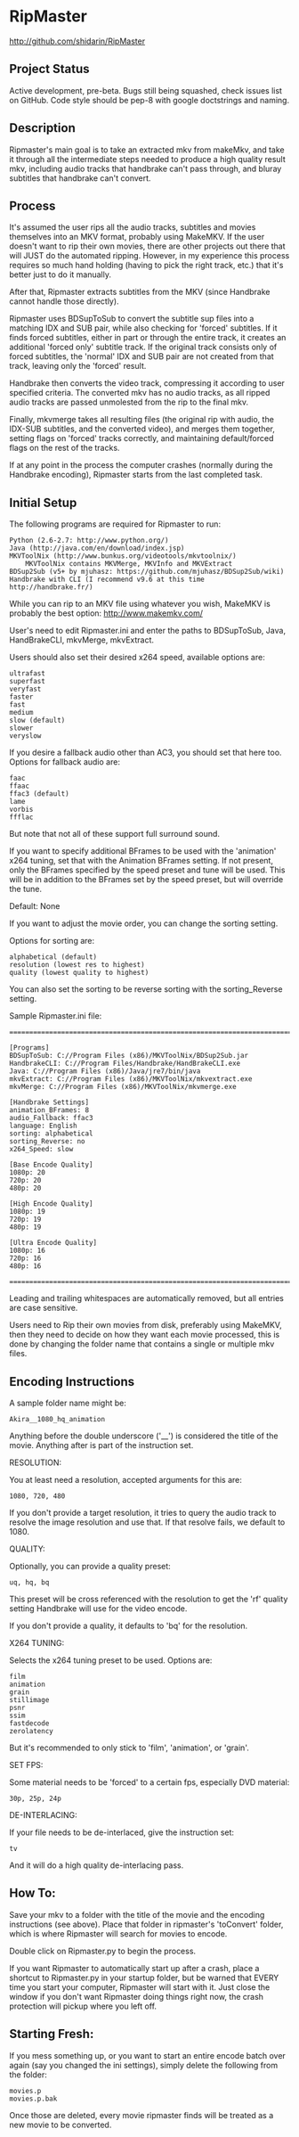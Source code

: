 RipMaster
=========
http://github.com/shidarin/RipMaster

Project Status
--------------

Active development, pre-beta.
Bugs still being squashed, check issues list on GitHub.
Code style should be pep-8 with google doctstrings and naming.

Description
-----------

Ripmaster's main goal is to take an extracted mkv from makeMkv, and take it
through all the intermediate steps needed to produce a high quality result mkv,
including audio tracks that handbrake can't pass through, and bluray subtitles
that handbrake can't convert.

Process
-------

It's assumed the user rips all the audio tracks, subtitles and movies themselves
into an MKV format, probably using MakeMKV. If the user doesn't want to rip
their own movies, there are other projects out there that will JUST do the
automated ripping. However, in my experience this process requires so much hand
holding (having to pick the right track, etc.) that it's better just to do it
manually.

After that, Ripmaster extracts subtitles from the MKV (since Handbrake cannot
handle those directly).

Ripmaster uses BDSupToSub to convert the subtitle sup files into a matching IDX
and SUB pair, while also checking for 'forced' subtitles. If it finds forced
subtitles, either in part or through the entire track, it creates an additional
'forced only' subtitle track. If the original track consists only of forced
subtitles, the 'normal' IDX and SUB pair are not created from that track,
leaving only the 'forced' result.

Handbrake then converts the video track, compressing it according to user
specified criteria. The converted mkv has no audio tracks, as all ripped
audio tracks are passed unmolested from the rip to the final mkv.

Finally, mkvmerge takes all resulting files (the original rip with audio, the
IDX-SUB subtitles, and the converted video), and merges them together, setting
flags on 'forced' tracks correctly, and maintaining default/forced flags on the
rest of the tracks.

If at any point in the process the computer crashes (normally during the
Handbrake encoding), Ripmaster starts from the last completed task.

Initial Setup
-------------

The following programs are required for Ripmaster to run:


    Python (2.6-2.7: http://www.python.org/)
    Java (http://java.com/en/download/index.jsp)
    MKVToolNix (http://www.bunkus.org/videotools/mkvtoolnix/)
        MKVToolNix contains MKVMerge, MKVInfo and MKVExtract
    BDSup2Sub (v5+ by mjuhasz: https://github.com/mjuhasz/BDSup2Sub/wiki)
    Handbrake with CLI (I recommend v9.6 at this time http://handbrake.fr/)



While you can rip to an MKV file using whatever you wish, MakeMKV is probably
the best option: http://www.makemkv.com/

User's need to edit Ripmaster.ini and enter the paths to BDSupToSub, Java,
HandBrakeCLI, mkvMerge, mkvExtract.

Users should also set their desired x264 speed, available options are:

    ultrafast
    superfast
    veryfast
    faster
    fast
    medium
    slow (default)
    slower
    veryslow

If you desire a fallback audio other than AC3, you should set that here too.
Options for fallback audio are:


    faac
    ffaac
    ffac3 (default)
    lame
    vorbis
    ffflac

But note that not all of these support full surround sound.

If you want to specify additional BFrames to be used with the 'animation' x264
tuning, set that with the Animation BFrames setting. If not present, only the
BFrames specified by the speed preset and tune will be used. This will be in
addition to the BFrames set by the speed preset, but will override the tune.

Default: None

If you want to adjust the movie order, you can change the sorting setting.

Options for sorting are:

    alphabetical (default)
    resolution (lowest res to highest)
    quality (lowest quality to highest)

You can also set the sorting to be reverse sorting with the sorting_Reverse
setting.

Sample Ripmaster.ini file:
```
================================================================================

[Programs]
BDSupToSub: C://Program Files (x86)/MKVToolNix/BDSup2Sub.jar
HandbrakeCLI: C://Program Files/Handbrake/HandBrakeCLI.exe
Java: C://Program Files (x86)/Java/jre7/bin/java
mkvExtract: C://Program Files (x86)/MKVToolNix/mkvextract.exe
mkvMerge: C://Program Files (x86)/MKVToolNix/mkvmerge.exe

[Handbrake Settings]
animation_BFrames: 8
audio_Fallback: ffac3
language: English
sorting: alphabetical
sorting_Reverse: no
x264_Speed: slow

[Base Encode Quality]
1080p: 20
720p: 20
480p: 20

[High Encode Quality]
1080p: 19
720p: 19
480p: 19

[Ultra Encode Quality]
1080p: 16
720p: 16
480p: 16

================================================================================
```
Leading and trailing whitespaces are automatically removed, but all entries
are case sensitive.

Users need to Rip their own movies from disk, preferably using MakeMKV, then
they need to decide on how they want each movie processed, this is done by
changing the folder name that contains a single or multiple mkv files.

Encoding Instructions
---------------------

A sample folder name might be:

    Akira__1080_hq_animation

Anything before the double underscore ('__') is considered the title of the
movie. Anything after is part of the instruction set.

RESOLUTION:

You at least need a resolution, accepted arguments for this are:

    1080, 720, 480

If you don't provide a target resolution, it tries to query the audio track to
resolve the image resolution and use that. If that resolve fails, we default to
1080.

QUALITY:

Optionally, you can provide a quality preset:

    uq, hq, bq

This preset will be cross referenced with the resolution to get the 'rf' quality
setting Handbrake will use for the video encode.

If you don't provide a quality, it defaults to 'bq' for the resolution.

X264 TUNING:

Selects the x264 tuning preset to be used. Options are:

    film
    animation
    grain
    stillimage
    psnr
    ssim
    fastdecode
    zerolatency

But it's recommended to only stick to 'film', 'animation', or 'grain'.

SET FPS:

Some material needs to be 'forced' to a certain fps, especially DVD material:

    30p, 25p, 24p

DE-INTERLACING:

If your file needs to be de-interlaced, give the instruction set:

    tv

And it will do a high quality de-interlacing pass.

How To:
-------

Save your mkv to a folder with the title of the movie and the encoding
instructions (see above). Place that folder in ripmaster's 'toConvert' folder,
which is where Ripmaster will search for movies to encode.

Double click on Ripmaster.py to begin the process.

If you want Ripmaster to automatically start up after a crash, place a shortcut
to Ripmaster.py in your startup folder, but be warned that EVERY time you start
your computer, Ripmaster will start with it. Just close the window if you don't
want Ripmaster doing things right now, the crash protection will pickup where
you left off.

Starting Fresh:
---------------

If you mess something up, or you want to start an entire encode batch over again
(say you changed the ini settings), simply delete the following from the folder:

    movies.p
    movies.p.bak

Once those are deleted, every movie ripmaster finds will be treated as a new
movie to be converted.
